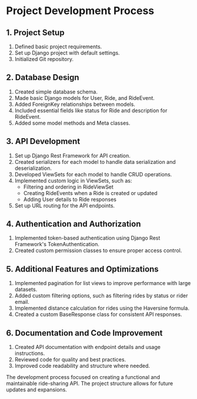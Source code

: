 # Project Development Process

## 1. Project Setup

1. Defined basic project requirements.
2. Set up Django project with default settings.
3. Initialized Git repository.

## 2. Database Design

1. Created simple database schema.
2. Made basic Django models for User, Ride, and RideEvent.
3. Added ForeignKey relationships between models.
4. Included essential fields like status for Ride and description for RideEvent.
5. Added some model methods and Meta classes.

## 3. API Development

1. Set up Django Rest Framework for API creation.
2. Created serializers for each model to handle data serialization and deserialization.
3. Developed ViewSets for each model to handle CRUD operations.
4. Implemented custom logic in ViewSets, such as:
   - Filtering and ordering in RideViewSet
   - Creating RideEvents when a Ride is created or updated
   - Adding User details to Ride responses
5. Set up URL routing for the API endpoints.

## 4. Authentication and Authorization

1. Implemented token-based authentication using Django Rest Framework's TokenAuthentication.
2. Created custom permission classes to ensure proper access control.

## 5. Additional Features and Optimizations

1. Implemented pagination for list views to improve performance with large datasets.
2. Added custom filtering options, such as filtering rides by status or rider email.
3. Implemented distance calculation for rides using the Haversine formula.
4. Created a custom BaseResponse class for consistent API responses.

## 6. Documentation and Code Improvement

1. Created API documentation with endpoint details and usage instructions.
2. Reviewed code for quality and best practices.
3. Improved code readability and structure where needed.

The development process focused on creating a functional and maintainable ride-sharing API. The project structure allows for future updates and expansions.
